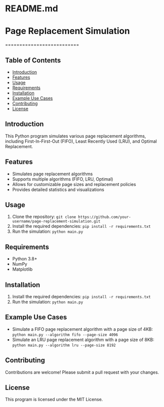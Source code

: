 # README.md
# Page Replacement Simulation
==========================

Table of Contents
-----------------

* [Introduction](#introduction)
* [Features](#features)
* [Usage](#usage)
* [Requirements](#requirements)
* [Installation](#installation)
* [Example Use Cases](#example-use-cases)
* [Contributing](#contributing)
* [License](#license)

## Introduction

This Python program simulates various page replacement algorithms, including First-In-First-Out (FIFO), Least Recently Used (LRU), and Optimal Replacement.

## Features

* Simulates page replacement algorithms
* Supports multiple algorithms (FIFO, LRU, Optimal)
* Allows for customizable page sizes and replacement policies
* Provides detailed statistics and visualizations

## Usage

1. Clone the repository: `git clone https://github.com/your-username/page-replacement-simulation.git`
2. Install the required dependencies: `pip install -r requirements.txt`
3. Run the simulation: `python main.py`

## Requirements

* Python 3.8+
* NumPy
* Matplotlib

## Installation

1. Install the required dependencies: `pip install -r requirements.txt`
2. Run the simulation: `python main.py`

## Example Use Cases

* Simulate a FIFO page replacement algorithm with a page size of 4KB: `python main.py --algorithm fifo --page-size 4096`
* Simulate an LRU page replacement algorithm with a page size of 8KB: `python main.py --algorithm lru --page-size 8192`

## Contributing

Contributions are welcome! Please submit a pull request with your changes.

## License

This program is licensed under the MIT License.